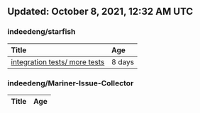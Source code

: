 ## Updated: October 8, 2021, 12:32 AM UTC


### indeedeng/starfish
|**Title**|**Age**|
|:----|:----|
|[integration tests/ more tests](https://github.com/indeedeng/starfish/issues/117)|8&nbsp;days|


### indeedeng/Mariner-Issue-Collector
|**Title**|**Age**|
|:----|:----|